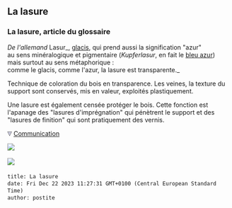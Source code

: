 ## La lasure
### La lasure, article du glossaire
 _De l'allemand_ Lasur_, [glacis](glacis.html), qui prend aussi la signification "azur"  
au sens minéralogique et pigmentaire (_Kupferlasur_, en fait le [bleu azur](bleuschauds.html#bleuazur))  
mais surtout au sens métaphorique :  
comme le glacis, comme l'azur, la lasure est transparente._

Technique de coloration du bois en transparence. Les veines, la texture du support sont conservés, mis en valeur, exploités plastiquement.

Une lasure est également censée protéger le bois. Cette fonction est l'apanage des "lasures d'imprégnation" qui pénètrent le support et des "lasures de finition" qui sont pratiquement des vernis.



![](images/flechebas.gif) [Communication](http://www.artrealite.com/annonceurs.htm) 

[![](https://cbonvin.fr/sites/regie.artrealite.com/visuels/campagne1.png)](index-2.html#20131014)

![](https://cbonvin.fr/sites/regie.artrealite.com/visuels/campagne2.png)
```
title: La lasure
date: Fri Dec 22 2023 11:27:31 GMT+0100 (Central European Standard Time)
author: postite
```
